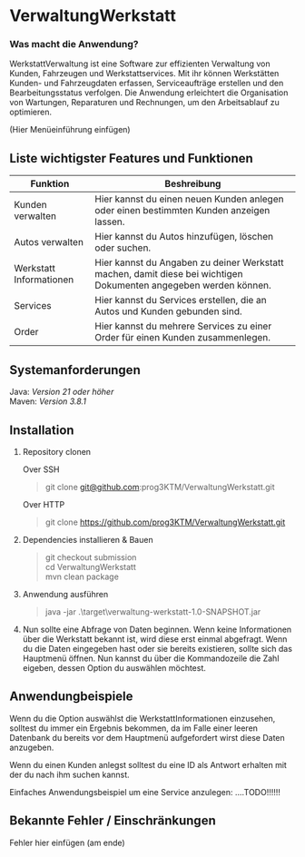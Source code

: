 # VerwaltungWerkstatt  
### Was macht die Anwendung?

WerkstattVerwaltung ist eine Software zur effizienten Verwaltung von Kunden, Fahrzeugen und Werkstattservices. Mit ihr können Werkstätten Kunden- und Fahrzeugdaten erfassen, Serviceaufträge erstellen und den Bearbeitungsstatus verfolgen. Die Anwendung erleichtert die Organisation von Wartungen, Reparaturen und Rechnungen, um den Arbeitsablauf zu optimieren.

(Hier Menüeinführung einfügen)

## Liste wichtigster Features und Funktionen  

| Funktion | Beshreibung |
|-------|-----|
| Kunden verwalten | Hier kannst du einen neuen Kunden anlegen oder einen bestimmten Kunden anzeigen lassen. |
| Autos verwalten | Hier kannst du Autos hinzufügen, löschen oder suchen. |
| Werkstatt Informationen | Hier kannst du Angaben zu deiner Werkstatt machen, damit diese bei wichtigen Dokumenten angegeben werden können. |
| Services | Hier kannst du Services erstellen, die an Autos und Kunden gebunden sind. |
| Order | Hier kannst du mehrere Services zu einer Order für einen Kunden zusammenlegen. |

## Systemanforderungen  
Java: *Version 21 oder höher*  
Maven: *Version 3.8.1*

## Installation  
1. Repository clonen
   
   Over SSH
   > git clone git@github.com:prog3KTM/VerwaltungWerkstatt.git

   Over HTTP
   > git clone https://github.com/prog3KTM/VerwaltungWerkstatt.git

2. Dependencies installieren & Bauen
   > git checkout submission  
   > cd VerwaltungWerkstatt  
   > mvn clean package
   
3. Anwendung ausführen
   > java -jar .\target\verwaltung-werkstatt-1.0-SNAPSHOT.jar

4. Nun sollte eine Abfrage von Daten beginnen. Wenn keine Informationen über die Werkstatt bekannt ist, wird diese erst einmal abgefragt. Wenn du die Daten eingegeben hast oder sie bereits existieren, sollte sich das Hauptmenü öffnen. Nun kannst du über die Kommandozeile die Zahl eigeben, dessen Option du auswählen möchtest.

## Anwendungbeispiele  
Wenn du die Option auswählst die WerkstattInformationen einzusehen, solltest du immer ein Ergebnis bekommen, da im Falle einer leeren Datenbank du bereits vor dem Hauptmenü aufgefordert wirst diese Daten anzugeben.  

Wenn du einen Kunden anlegst solltest du eine ID als Antwort erhalten mit der du nach ihm suchen kannst.

Einfaches Anwendungsbeispiel um eine Service anzulegen:
....TODO!!!!!!

## Bekannte Fehler / Einschränkungen  
Fehler hier einfügen (am ende)
